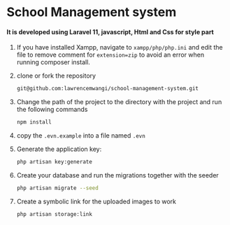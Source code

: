 # School Management system

#### It is developed using Laravel 11, javascript, Html and Css for style part

1. If you have installed Xampp, navigate to `xampp/php/php.ini` and edit the file to remove comment for `extension=zip` to avoid an error when running composer install.

1. clone or fork the repository

    ``` bash
    git@github.com:lawrencemwangi/school-management-system.git

    ```
1. Change the path of the project to the directory with the project and run the following commands

    ```bash
    npm install

    ```

1. copy the `.evn.example` into a file named  `.evn`

1. Generate the application key:
    ```bash
    php artisan key:generate
    ```
1. Create your database and run the migrations together with the seeder
    ```bash
    php artisan migrate --seed
    ```
1. Create a symbolic link for the uploaded images to work
    ```bash
    php artisan storage:link
